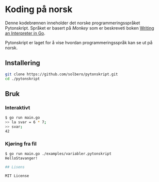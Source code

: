 # Koding på norsk

Denne kodebrønnen inneholder det norske programmeringsspråket Pytonskript. Språket er basert på _Monkey_ som er beskreveti boken [Writing an Interpreter in Go](https://interpreterbook.com/).

Pytonskript er laget for å vise hvordan programmeringsspråk kan se ut på norsk.

## Installering

```sh
git clone https://github.com/solbero/pytonskript.git
cd ./pytonskript
```

## Bruk

### Interaktivt
```bash
$ go run main.go
>> la svar = 6 * 7;
>> svar;
42
```

### Kjøring fra fil
```bash
$ go run main.go ./examples/variabler.pytonskript 
HelloStavanger!

## Lisens

MIT License
